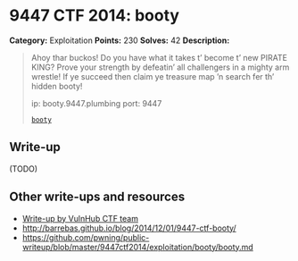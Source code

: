 # 9447 CTF 2014: booty

**Category:** Exploitation
**Points:** 230
**Solves:** 42
**Description:**

> Ahoy thar buckos! Do you have what it takes t’ become t’ new PIRATE KING? Prove your strength by defeatin’ all challengers in a mighty arm wrestle! If ye succeed then claim ye treasure map ’n search fer th’ hidden booty!
>
> ip: booty.9447.plumbing
> port: 9447
>
> [`booty`](booty)

## Write-up

(TODO)

## Other write-ups and resources

* [Write-up by VulnHub CTF team](https://ctf-team.vulnhub.com/9447-ctf-2014-booty/)
* <http://barrebas.github.io/blog/2014/12/01/9447-ctf-booty/>
* <https://github.com/pwning/public-writeup/blob/master/9447ctf2014/exploitation/booty/booty.md>

